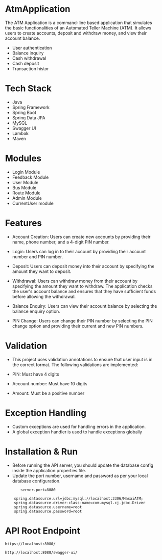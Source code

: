 # AtmApplication
The ATM Application is a command-line based application that simulates the basic functionalities of an Automated Teller Machine (ATM). It allows users to create accounts, deposit and withdraw money, and view their account balance.
- User authentication
- Balance inquiry
- Cash withdrawal
- Cash deposit
- Transaction histor


# Tech Stack
- Java
- Spring Framework
- Spring Boot
- Spring Data JPA
- MySQL
- Swagger UI
- Lambok
- Maven


# Modules

- Login Module
- Feedback Module
- User Module
- Bus Module
- Route Module
- Admin Module
- CurrentUser module

# Features
- Account Creation: Users can create new accounts by providing their name, phone number, and a 4-digit PIN number.

- Login: Users can log in to their account by providing their account number and PIN number.

- Deposit: Users can deposit money into their account by specifying the amount they want to deposit.

- Withdrawal: Users can withdraw money from their account by specifying the amount they want to withdraw. The application checks the user's account balance and ensures that they have sufficient funds before allowing the withdrawal.

- Balance Enquiry: Users can view their account balance by selecting the balance enquiry option.

- PIN Change: Users can change their PIN number by selecting the PIN change option and providing their current and new PIN numbers.


# Validation
- This project uses validation annotations to ensure that user input is in the correct format. The following validations are implemented:

- PIN: Must have 4 digits

- Account number: Must have 10 digits

- Amount: Must be a positive number

# Exception Handling
- Custom exceptions are used for handling errors in the application.
- A global exception handler is used to handle exceptions globally


# Installation & Run
 - Before running the API server, you should update the database config inside the application.properties file.
- Update the port number, username and password as per your local database configuration.

```
       server.port=8080

    spring.datasource.url=jdbc:mysql://localhost:3306/MasaiATM;
    spring.datasource.driver-class-name=com.mysql.cj.jdbc.Driver
    spring.datasource.username=root
    spring.datasource.password=root

```

# API Root Endpoint
```
https://localhost:8080/
```
```
http://localhost:8080/swagger-ui/
```
